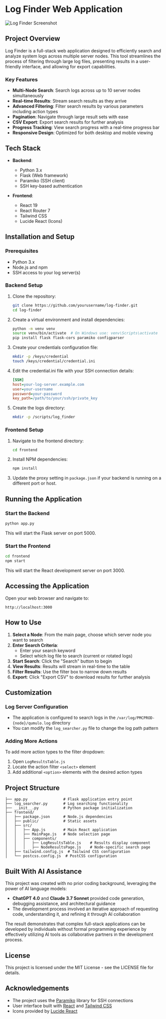 # Log Finder Web Application

![Log Finder Screenshot](https://via.placeholder.com/1200x600?text=Log+Finder+Web+App)

## Project Overview

Log Finder is a full-stack web application designed to efficiently search and analyze system logs across multiple server nodes. This tool streamlines the process of filtering through large log files, presenting results in a user-friendly interface, and allowing for export capabilities.

### Key Features

- **Multi-Node Search**: Search logs across up to 10 server nodes simultaneously
- **Real-time Results**: Stream search results as they arrive
- **Advanced Filtering**: Filter search results by various parameters including action types
- **Pagination**: Navigate through large result sets with ease
- **CSV Export**: Export search results for further analysis
- **Progress Tracking**: View search progress with a real-time progress bar
- **Responsive Design**: Optimized for both desktop and mobile viewing

## Tech Stack

- **Backend**:
  - Python 3.x
  - Flask (Web framework)
  - Paramiko (SSH client)
  - SSH key-based authentication

- **Frontend**:
  - React 19
  - React Router 7
  - Tailwind CSS
  - Lucide React (Icons)

## Installation and Setup

### Prerequisites

- Python 3.x
- Node.js and npm
- SSH access to your log server(s)

### Backend Setup

1. Clone the repository:
   ```bash
   git clone https://github.com/yourusername/log-finder.git
   cd log-finder
   ```

2. Create a virtual environment and install dependencies:
   ```bash
   python -m venv venv
   source venv/bin/activate  # On Windows use: venv\Scripts\activate
   pip install flask flask-cors paramiko configparser
   ```

3. Create your credentials configuration file:
   ```bash
   mkdir -p /keys/credential
   touch /keys/credential/credential.ini
   ```

4. Edit the credential.ini file with your SSH connection details:
   ```ini
   [SSH]
   host=your-log-server.example.com
   user=your-username
   password=your-password
   key_path=/path/to/your/ssh/private_key
   ```

5. Create the logs directory:
   ```bash
   mkdir -p /scripts/log_finder
   ```

### Frontend Setup

1. Navigate to the frontend directory:
   ```bash
   cd frontend
   ```

2. Install NPM dependencies:
   ```bash
   npm install
   ```

3. Update the proxy setting in `package.json` if your backend is running on a different port or host.

## Running the Application

### Start the Backend

```bash
python app.py
```

This will start the Flask server on port 5000.

### Start the Frontend

```bash
cd frontend
npm start
```

This will start the React development server on port 3000.

## Accessing the Application

Open your web browser and navigate to:

```
http://localhost:3000
```

## How to Use

1. **Select a Node**: From the main page, choose which server node you want to search
2. **Enter Search Criteria**: 
   - Enter your search keyword
   - Select which log file to search (current or rotated logs)
3. **Start Search**: Click the "Search" button to begin
4. **View Results**: Results will stream in real-time to the table
5. **Filter Results**: Use the filter box to narrow down results
6. **Export**: Click "Export CSV" to download results for further analysis

## Customization

### Log Server Configuration

- The application is configured to search logs in the `/var/log/PMCPROD-{node}/qumulo.log` directory
- You can modify the `log_searcher.py` file to change the log path pattern

### Adding More Actions

To add more action types to the filter dropdown:
1. Open `LogResultsTable.js`
2. Locate the action filter `<select>` element
3. Add additional `<option>` elements with the desired action types

## Project Structure

```
├── app.py                # Flask application entry point
├── log_searcher.py       # Log searching functionality
├── __init__.py           # Python package initialization
├── frontend/
│   ├── package.json      # Node.js dependencies
│   ├── public/           # Static assets
│   ├── src/
│   │   ├── App.js        # Main React application
│   │   ├── MainPage.js   # Node selection page
│   │   ├── components/
│   │   │   ├── LogResultsTable.js    # Results display component
│   │   │   ├── NodeResultsPage.js    # Node-specific search page
│   ├── tailwind.config.js  # Tailwind CSS configuration
│   └── postcss.config.js  # PostCSS configuration
```

## Built With AI Assistance

This project was created with no prior coding background, leveraging the power of AI language models:

- **ChatGPT 4.0** and **Claude 3.7 Sonnet** provided code generation, debugging assistance, and architectural guidance
- The development process involved an iterative approach of requesting code, understanding it, and refining it through AI collaboration

The result demonstrates that complex full-stack applications can be developed by individuals without formal programming experience by effectively utilizing AI tools as collaborative partners in the development process.

## License

This project is licensed under the MIT License - see the LICENSE file for details.

## Acknowledgements

- The project uses the [Paramiko](https://www.paramiko.org/) library for SSH connections
- User interface built with [React](https://reactjs.org/) and [Tailwind CSS](https://tailwindcss.com/)
- Icons provided by [Lucide React](https://lucide.dev/)
